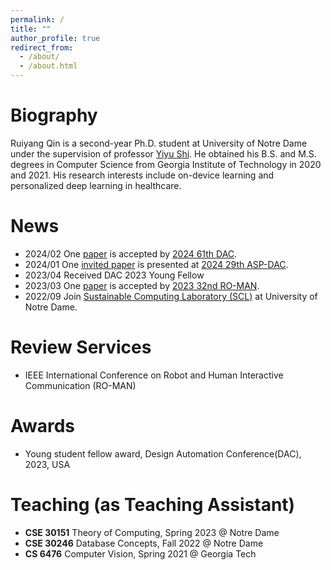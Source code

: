 ```yaml
---
permalink: /
title: ""
author_profile: true
redirect_from: 
  - /about/
  - /about.html
---
```




Biography
======
Ruiyang Qin is a second-year Ph.D. student at University of Notre Dame under the supervision of professor [Yiyu Shi](https://www3.nd.edu/~scl/index.html#director). He obtained his B.S. and M.S. degrees in Computer Science from Georgia Institute of Technology in 2020 and 2021. His research interests include on-device learning and personalized deep learning in healthcare.


News
======
- 2024/02 One [paper](https://arxiv.org/pdf/2311.12275.pdf) is accepted by [2024 61th DAC](https://www.dac.com/Conference/2024-Call-for-Contributions). 
- 2024/01 One [invited paper](https://arxiv.org/pdf/2402.06696.pdf) is presented at [2024 29th ASP-DAC](https://www.aspdac.com/aspdac/committee/oc2024/). 
- 2023/04 Received DAC 2023 Young Fellow
- 2023/03 One [paper](https://ieeexplore.ieee.org/abstract/document/10309342) is accepted by [2023 32nd RO-MAN](https://ro-man2023.org/main).
- 2022/09 Join [Sustainable Computing Laboratory (SCL)](https://www3.nd.edu/~scl/index.html) at University of Notre Dame.

Review Services
======
- IEEE International Conference on Robot and Human Interactive Communication (RO-MAN)

Awards
======
- Young student fellow award, Design Automation Conference(DAC), 2023, USA

Teaching (as Teaching Assistant)
======
- **CSE 30151** Theory of Computing, Spring 2023 @ Notre Dame
- **CSE 30246** Database Concepts, Fall 2022 @ Notre Dame
- **CS 6476** Computer Vision, Spring 2021 @ Georgia Tech
